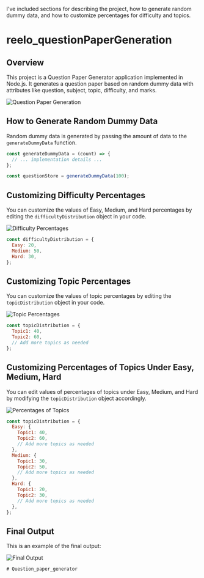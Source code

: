 I've included sections for describing the project, how to generate random dummy data, and how to customize percentages for difficulty and topics.


# reelo_questionPaperGeneration

## Overview

This project is a Question Paper Generator application implemented in Node.js. It generates a question paper based on random dummy data with attributes like question, subject, topic, difficulty, and marks.

![Question Paper Generation](https://github.com/saikrishnayadav764/reelo_questionPaperGeneration/assets/106056182/a2f43a71-74c2-4792-a51d-1740ba5e141a)

## How to Generate Random Dummy Data

Random dummy data is generated by passing the amount of data to the `generateDummyData` function.

```javascript
const generateDummyData = (count) => {
  // ... implementation details ...
};

const questionStore = generateDummyData(100);
```

## Customizing Difficulty Percentages

You can customize the values of Easy, Medium, and Hard percentages by editing the `difficultyDistribution` object in your code.

![Difficulty Percentages](https://github.com/saikrishnayadav764/reelo_questionPaperGeneration/assets/106056182/b580a3aa-eb52-4cd6-a50f-658b65342cfa)

```javascript
const difficultyDistribution = {
  Easy: 20,
  Medium: 50,
  Hard: 30,
};
```

## Customizing Topic Percentages

You can customize the values of topic percentages by editing the `topicDistribution` object in your code.

![Topic Percentages](https://github.com/saikrishnayadav764/reelo_questionPaperGeneration/assets/106056182/4782f284-68cc-4a6e-95a2-eb6e252b270c)

```javascript
const topicDistribution = {
  Topic1: 40,
  Topic2: 60,
  // Add more topics as needed
};
```

## Customizing Percentages of Topics Under Easy, Medium, Hard

You can edit values of percentages of topics under Easy, Medium, and Hard by modifying the `topicDistribution` object accordingly.

![Percentages of Topics](https://github.com/saikrishnayadav764/reelo_questionPaperGeneration/assets/106056182/400df84b-3f67-4c84-addd-a4b7698e4be3)

```javascript
const topicDistribution = {
  Easy: {
    Topic1: 40,
    Topic2: 60,
    // Add more topics as needed
  },
  Medium: {
    Topic1: 30,
    Topic2: 50,
    // Add more topics as needed
  },
  Hard: {
    Topic1: 20,
    Topic2: 30,
    // Add more topics as needed
  },
};
```

## Final Output

This is an example of the final output:

![Final Output](https://github.com/saikrishnayadav764/reelo_questionPaperGeneration/assets/106056182/c1c608ce-4c9b-4d56-8842-8470475baafd)
```
# Question_paper_generator
